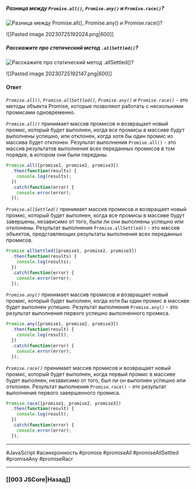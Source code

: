 ##### Разница между `Promise.all()`, `Promise.any()` и `Promise.race()`?
![Разница между `Promise.all()`, `Promise.any()` и `Promise.race()`?](https://youtu.be/XtQPrt8G0n8?t=782)

![[Pasted image 20230725192024.png|600]]

##### Расскажите про статический метод `.allSettled()`?
![Расскажите про статический метод `.allSettled()`?](https://youtu.be/trriSYNrHw4?t=896)

![[Pasted image 20230725192147.png|600]]

#### Ответ

*`Promise.all()`, `Promise.allSettled()`, `Promise.any()` и `Promise.race()`* - это методы объекта Promise, которые позволяют работать с несколькими промисами одновременно.

*`Promise.all()`* принимает массив промисов и возвращает новый промис, который будет выполнен, когда все промисы в массиве будут выполнены успешно, или отклонен, когда хотя бы один промис из массива будет отклонен. Результат выполнения `Promise.all()` - это массив результатов выполнения всех переданных промисов в том порядке, в котором они были переданы.

```javascript
Promise.all([promise1, promise2, promise3])
  .then(function(results) {
    console.log(results);
  })
  .catch(function(error) {
    console.error(error);
  });
```

*`Promise.allSettled()`* принимает массив промисов и возвращает новый промис, который будет выполнен, когда все промисы в массиве будут завершены, независимо от того, были ли они выполнены успешно или отклонены. Результат выполнения `Promise.allSettled()` - это массив объектов, представляющих результаты выполнения всех переданных промисов.

```javascript
Promise.allSettled([promise1, promise2, promise3])
  .then(function(results) {
    console.log(results);
  })
  .catch(function(error) {
    console.error(error);
  });
```

*`Promise.any()`* принимает массив промисов и возвращает новый промис, который будет выполнен, когда хотя бы один промис в массиве будет выполнен успешно. Результат выполнения `Promise.any()` - это результат выполнения первого успешно выполненного промиса.

```javascript
Promise.any([promise1, promise2, promise3])
  .then(function(result) {
    console.log(result);
  })
  .catch(function(error) {
    console.error(error);
  });
```

*`Promise.race()`* принимает массив промисов и возвращает новый промис, который будет выполнен, когда первый промис в массиве будет выполнен, независимо от того, был ли он выполнен успешно или отклонен. Результат выполнения `Promise.race()` - это результат выполнения первого завершенного промиса.

```javascript
Promise.race([promise1, promise2, promise3])
  .then(function(result) {
    console.log(result);
  })
  .catch(function(error) {
    console.error(error);
  });
```

___
 #JavaScript #асинхронность #promise #promiseAll #promiseAllSettled #promiseAny #promiseRacr

___

### [[003 JSCore|Назад]]